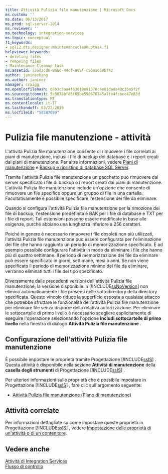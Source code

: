 ```yaml
---
title: Attività Pulizia file manutenzione | Microsoft Docs
ms.custom: ''
ms.date: 06/13/2017
ms.prod: sql-server-2014
ms.reviewer: ''
ms.technology: integration-services
ms.topic: conceptual
f1_keywords:
- sql12.dts.designer.maintenancecleanuptask.f1
helpviewer_keywords:
- deleting files
- removing files
- Maintenance Cleanup task
ms.assetid: 73ad3cd6-9a6d-44cf-905f-c56aa658bf42
author: janinezhang
ms.author: janinez
manager: craigg
ms.openlocfilehash: d8b3c3aa4f63018e91370c4e01dada40c35a5f2f
ms.sourcegitcommit: 5a8678bf85f65be590676745a7fe4fcbcc47e83d
ms.translationtype: MT
ms.contentlocale: it-IT
ms.lasthandoff: 03/22/2019
ms.locfileid: "58387099"
---
```

# <a name="maintenance-cleanup-task"></a>Pulizia file manutenzione - attività
  L'attività Pulizia file manutenzione consente di rimuovere i file correlati ai piani di manutenzione, inclusi i file di backup dei database e i report creati dai piani di manutenzione. Per altre informazioni, vedere [Piani di manutenzione](../../relational-databases/maintenance-plans/maintenance-plans.md) e [Backup e ripristino di database SQL Server](../../relational-databases/backup-restore/back-up-and-restore-of-sql-server-databases.md).  
  
 Tramite l'attività Pulizia file manutenzione un pacchetto può rimuovere dal server specificato i file di backup o i report creati dai piani di manutenzione. L'attività Pulizia file manutenzione include un'opzione che consente di rimuovere un file specifico oppure un gruppo di file in una cartella. Facoltativamente è possibile specificare l'estensione dei file da eliminare.  
  
 Quando si configura l'attività Pulizia file manutenzione per la rimozione dei file di backup, l'estensione predefinita è BAK per i file di database e TXT per i file di report. Tali estensioni possono essere modificate in base alle esigenze, purché abbiano una lunghezza inferiore a 256 caratteri.  
  
 Poiché in genere è necessario rimuovere i file obsoleti non più utilizzati, l'attività Pulizia file manutenzione può essere configurata per l'eliminazione dei file che hanno raggiunto un periodo di memorizzazione specificato. È ad esempio possibile configurare l'attività in modo da eliminare i file che hanno più di quattro settimane. Il periodo di memorizzazione dei file da eliminare può essere specificato in giorni, settimane, mesi o anni. Se non viene specificato il periodo di memorizzazione minimo dei file da eliminare, verranno eliminati tutti i file del tipo specificato.  
  
 Diversamente dalle precedenti versioni dell'attività Pulizia file manutenzione, la versione disponibile in [!INCLUDE[ssNoVersion](../../includes/ssnoversion-md.md)] non elimina automaticamente i file presenti nelle sottodirectory della directory specificata. Questo vincolo riduce la superficie esposta a qualsiasi attacco che potrebbe sfruttare le funzionalità dell'attività Pulizia file manutenzione per eliminare file senza disporre della relativa autorizzazione. Per eliminare le sottocartelle di primo livello è necessario scegliere esplicitamente di eseguire l'operazione selezionando l'opzione **Includi sottocartelle di primo livello** nella finestra di dialogo **Attività Pulizia file manutenzione** .  
  
## <a name="configuration-of-the-maintenance-cleanup-task"></a>Configurazione dell'attività Pulizia file manutenzione  
 È possibile impostare le proprietà tramite Progettazione [!INCLUDE[ssIS](../../includes/ssis-md.md)] . Questa attività è disponibile nella sezione **Attività di manutenzione** della **casella degli strumenti** di Progettazione [!INCLUDE[ssIS](../../includes/ssis-md.md)] .  
  
 Per ulteriori informazioni sulle proprietà che è possibile impostare in Progettazione [!INCLUDE[ssIS](../../includes/ssis-md.md)] , fare clic sull'argomento seguente:  
  
-   [Attività Pulizia file manutenzione &#40;Piano di manutenzione&#41;](../../relational-databases/maintenance-plans/maintenance-cleanup-task-maintenance-plan.md)  
  
## <a name="related-tasks"></a>Attività correlate  
 Per informazioni dettagliate su come impostare queste proprietà in Progettazione [!INCLUDE[ssIS](../../includes/ssis-md.md)] , vedere [Impostazione delle proprietà di un'attività o di un contenitore](../set-the-properties-of-a-task-or-container.md).  
  
## <a name="see-also"></a>Vedere anche  
 [Attività di Integration Services](integration-services-tasks.md)   
 [Flusso di controllo](control-flow.md)  
  
  
